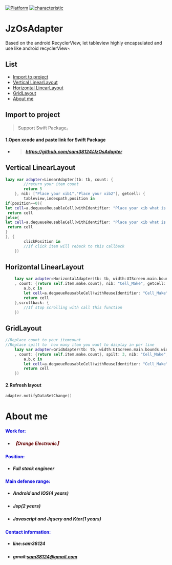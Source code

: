 [![Platform](https://img.shields.io/badge/Platform-%20IOS%20-brightgreen.svg)](https://github.com/sam38124)
[![characteristic](https://img.shields.io/badge/特點-%20輕量級%20%7C%20簡單易用%20%20%7C%20穩定%20-brightgreen.svg)](https://github.com/sam38124)
# JzOsAdapter
Based on the android RecyclerView, let tableview highly encapsulated and use like android recyclerView~
## List
* [Import to project](#Import)
* [Vertical LinearLayout](#linear)
* [Horizontal LinearLayout](#HorizontalAdapter)
* [GridLayout](#Grid)
* [About me](#About)


<a name="Import"></a>
## Import to project
> Support Swift Package。 <br/>

#### 1.Open xcode and paste link for Swift Package
+ > ##### https://github.com/sam38124/JzOsAdapter

## Vertical LinearLayout
```swift
lazy var adapter=LinearAdapter(tb: tb, count: {
        //return your item count
        return 5
    }, nib: ["Place your xib1","Place your xib2"], getcell: {
        tableview,indexpath,position in
if(position==0){
let cell=a.dequeueReusableCell(withIdentifier: "Place your xib what is define in nib  array") as! Cell_Program_Detail
 return cell
}else{
let cell=a.dequeueReusableCell(withIdentifier: "Place your xib what is define in nib  array") as! Cell_Program_info
 return cell
}    
}, {
        clickPosition in
        //If click item will reback to this callback
    })
```
<a name="HorizontalAdapter"></a>
## Horizontal LinearLayout
```swift
    lazy var adapter=HorizontalAdapter(tb: tb, width:UIScreen.main.bounds.width/3, height: UIScreen.main.bounds.width/3
    , count: {return self.item.make.count}, nib: "Cell_Make", getcell: {
        a,b,c in
        let cell=a.dequeueReusableCell(withReuseIdentifier: "Cell_Make", for: b) as! Cell_Make
        return cell
    },scrollback: {
        //If stop scrolling with call this function
    })
```
<a name="Grid"></a>
## GridLayout
```swift
//Replace count to your itemcount
//Replace spilt to  how many item you want to display in per line
    lazy var adapter=GridAdapter(tb: tb, width:UIScreen.main.bounds.width/3, height: UIScreen.main.bounds.width/3
    , count: {return self.item.make.count}, spilt: 3, nib: "Cell_Make", getcell: {
        a,b,c in
        let cell=a.dequeueReusableCell(withReuseIdentifier: "Cell_Make", for: b) as! Cell_Make
        return cell
    })
```


#### 2.Refresh layout
```swift
adapter.notifyDataSetChange()
```

<a name="About"></a>
# About me
#### <font color="#0000dd"> Work for: </font><br /> 
+ ##### <font color="#660000">【Orange Electronic】</font><br /> 
#### <font color="#0000dd"> Position: </font><br /> 
+ ##### Full stack engineer<br/>  
#### <font color="#0000dd"> Main defense range: </font><br /> 
+ ##### Android and IOS(4 years)<br/>  
+ ##### Jsp(2 years)<br/> 
+ ##### Javascript and Jquery and Ktor(1 years)<br /> 
#### <font color="#0000dd"> Contact information: </font><br /> 
+  ##### line:sam38124<br /> 

+  ##### gmail:sam38124@gmail.com
